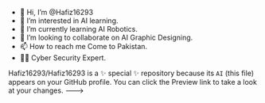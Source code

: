 - 👋 Hi, I’m @Hafiz16293
- 👀 I’m interested in AI learning.
- 🌱 I’m currently learning AI Robotics.
- 💞️ I’m looking to collaborate on AI Graphic Designing.
- 📫 How to reach me Come to Pakistan.
- 👨‍💻 Cyber Security Expert.
  
Hafiz16293/Hafiz16293 is a ✨ special ✨ repository because its `AI` (this file) appears on your GitHub profile.
You can click the Preview link to take a look at your changes.
--->
